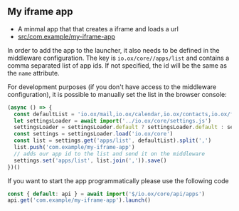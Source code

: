 ## My iframe app

- A minmal app that that creates a iframe and loads a url
- [src/com.example/my-iframe-app](src/com.example/my-iframe-app)

In order to add the app to the launcher, it also needs to be defined in the middleware configuration.
The key is `io.ox/core//apps/list` and contains a comma separated list of app ids.
If not specified, the id will be the same as the `name` attribute.

For development purposes (if you don't have access to the middleware configuration), it is possible to manually set the list in the browser console:

```js
(async () => {
  const defaultList = 'io.ox/mail,io.ox/calendar,io.ox/contacts,io.ox/files,io.ox/portal,io.ox/tasks'
  let settingsLoader = await import('../io.ox/core/settings.js')
  settingsLoader = settingsLoader.default ? settingsLoader.default : settingsLoader
  const settings = settingsLoader.load('io.ox/core')
  const list = settings.get('apps/list', defaultList).split(',')
  list.push('com.example/my-iframe-app')
  // adds our app id to the list and send it on the middleware
  settings.set('apps/list', list.join(',')).save()
})()
```

If you want to start the app programmatically please use the following code

```js
const { default: api } = await import('$/io.ox/core/api/apps')
api.get('com.example/my-iframe-app').launch()
```
